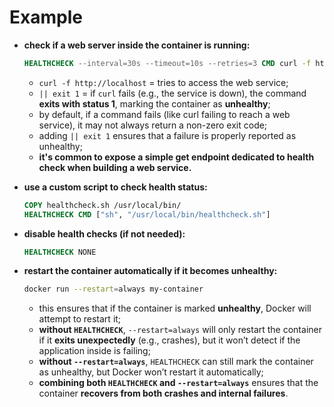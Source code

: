 # Example

- **check if a web server inside the container is running:**

  ```dockerfile
  HEALTHCHECK --interval=30s --timeout=10s --retries=3 CMD curl -f http://localhost || exit 1
  ```
    - `curl -f http://localhost` = tries to access the web service;
    - `|| exit 1` = if `curl` fails (e.g., the service is down), the command **exits with status 1**, marking the container as **unhealthy**;
    - by default, if a command fails (like curl failing to reach a web service), it may not always return a non-zero exit code;
    - adding `|| exit 1` ensures that a failure is properly reported as unhealthy;
    - **it's common to expose a simple get endpoint dedicated to health check when building a web service.**
- **use a custom script to check health status:**

  ```dockerfile
  COPY healthcheck.sh /usr/local/bin/
  HEALTHCHECK CMD ["sh", "/usr/local/bin/healthcheck.sh"]
  ```

- **disable health checks (if not needed):**

  ```dockerfile
  HEALTHCHECK NONE
  ```

- **restart the container automatically if it becomes unhealthy:**

  ```sh
  docker run --restart=always my-container
  ```
    - this ensures that if the container is marked **unhealthy**, Docker will attempt to restart it;
    - **without `HEALTHCHECK`**, `--restart=always` will only restart the container if it **exits unexpectedly** (e.g., crashes), but it won’t detect if the application inside is failing;
    - **without `--restart=always`**, `HEALTHCHECK` can still mark the container as unhealthy, but Docker won’t restart it automatically;
    - **combining both `HEALTHCHECK` and `--restart=always`** ensures that the container **recovers from both crashes and internal failures**.
